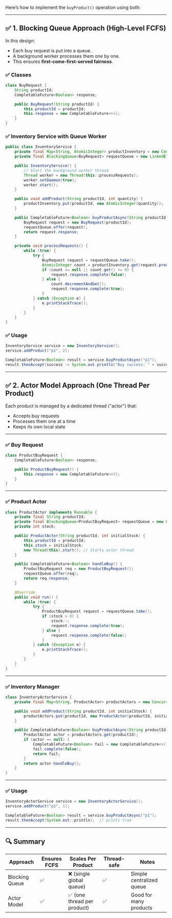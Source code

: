 Here’s how to implement the `buyProduct()` operation using both:

---

## ✅ 1. **Blocking Queue Approach (High-Level FCFS)**

In this design:

* Each buy request is put into a queue.
* A background worker processes them one by one.
* This ensures **first-come-first-served fairness**.

### ✅ Classes

```java
class BuyRequest {
    String productId;
    CompletableFuture<Boolean> response;

    public BuyRequest(String productId) {
        this.productId = productId;
        this.response = new CompletableFuture<>();
    }
}
```

### ✅ Inventory Service with Queue Worker

```java
public class InventoryService {
    private final Map<String, AtomicInteger> productInventory = new ConcurrentHashMap<>();
    private final BlockingQueue<BuyRequest> requestQueue = new LinkedBlockingQueue<>();

    public InventoryService() {
        // Start the background worker thread
        Thread worker = new Thread(this::processRequests);
        worker.setDaemon(true);
        worker.start();
    }

    public void addProduct(String productId, int quantity) {
        productInventory.put(productId, new AtomicInteger(quantity));
    }

    public CompletableFuture<Boolean> buyProductAsync(String productId) {
        BuyRequest request = new BuyRequest(productId);
        requestQueue.offer(request);
        return request.response;
    }

    private void processRequests() {
        while (true) {
            try {
                BuyRequest request = requestQueue.take();
                AtomicInteger count = productInventory.get(request.productId);
                if (count == null || count.get() <= 0) {
                    request.response.complete(false);
                } else {
                    count.decrementAndGet();
                    request.response.complete(true);
                }
            } catch (Exception e) {
                e.printStackTrace();
            }
        }
    }
}
```

### ✅ Usage

```java
InventoryService service = new InventoryService();
service.addProduct("p1", 2);

CompletableFuture<Boolean> result = service.buyProductAsync("p1");
result.thenAccept(success -> System.out.println("Buy success: " + success));
```

---

## ✅ 2. **Actor Model Approach (One Thread Per Product)**

Each product is managed by a dedicated thread ("actor") that:

* Accepts buy requests
* Processes them one at a time
* Keeps its own local state

---

### ✅ Buy Request

```java
class ProductBuyRequest {
    CompletableFuture<Boolean> response;

    public ProductBuyRequest() {
        this.response = new CompletableFuture<>();
    }
}
```

---

### ✅ Product Actor

```java
class ProductActor implements Runnable {
    private final String productId;
    private final BlockingQueue<ProductBuyRequest> requestQueue = new LinkedBlockingQueue<>();
    private int stock;

    public ProductActor(String productId, int initialStock) {
        this.productId = productId;
        this.stock = initialStock;
        new Thread(this).start(); // Starts actor thread
    }

    public CompletableFuture<Boolean> handleBuy() {
        ProductBuyRequest req = new ProductBuyRequest();
        requestQueue.offer(req);
        return req.response;
    }

    @Override
    public void run() {
        while (true) {
            try {
                ProductBuyRequest request = requestQueue.take();
                if (stock > 0) {
                    stock--;
                    request.response.complete(true);
                } else {
                    request.response.complete(false);
                }
            } catch (Exception e) {
                e.printStackTrace();
            }
        }
    }
}
```

---

### ✅ Inventory Manager

```java
class InventoryActorService {
    private final Map<String, ProductActor> productActors = new ConcurrentHashMap<>();

    public void addProduct(String productId, int initialStock) {
        productActors.put(productId, new ProductActor(productId, initialStock));
    }

    public CompletableFuture<Boolean> buyProductAsync(String productId) {
        ProductActor actor = productActors.get(productId);
        if (actor == null) {
            CompletableFuture<Boolean> fail = new CompletableFuture<>();
            fail.complete(false);
            return fail;
        }
        return actor.handleBuy();
    }
}
```

---

### ✅ Usage

```java
InventoryActorService service = new InventoryActorService();
service.addProduct("p1", 1);

CompletableFuture<Boolean> result = service.buyProductAsync("p1");
result.thenAccept(System.out::println);  // prints true
```

---

## 🔍 Summary

| Approach       | Ensures FCFS | Scales Per Product         | Thread-safe | Notes                    |
| -------------- | ------------ | -------------------------- | ----------- | ------------------------ |
| Blocking Queue | ✅            | ❌ (single global queue)    | ✅           | Simple centralized queue |
| Actor Model    | ✅            | ✅ (one thread per product) | ✅           | Good for many products   |
